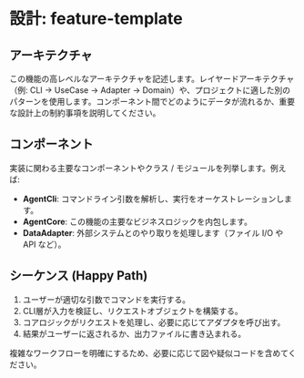 # 設計: feature-template

## アーキテクチャ

この機能の高レベルなアーキテクチャを記述します。レイヤードアーキテクチャ（例: CLI → UseCase → Adapter → Domain）や、プロジェクトに適した別のパターンを使用します。コンポーネント間でどのようにデータが流れるか、重要な設計上の制約事項を説明してください。

## コンポーネント

実装に関わる主要なコンポーネントやクラス / モジュールを列挙します。例えば:

- **AgentCli**: コマンドライン引数を解析し、実行をオーケストレーションします。
- **AgentCore**: この機能の主要なビジネスロジックを内包します。
- **DataAdapter**: 外部システムとのやり取りを処理します（ファイル I/O や API など）。

## シーケンス (Happy Path)

1. ユーザーが適切な引数でコマンドを実行する。
2. CLI層が入力を検証し、リクエストオブジェクトを構築する。
3. コアロジックがリクエストを処理し、必要に応じてアダプタを呼び出す。
4. 結果がユーザーに返されるか、出力ファイルに書き込まれる。

複雑なワークフローを明確にするため、必要に応じて図や疑似コードを含めてください。
